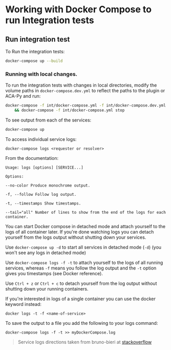 # Working with Docker Compose to run Integration tests

## Run integration test

To Run the integration tests:

```sh
docker-compose up --build
```

### Running with local changes.

To run the integration tests with changes in local directories, modify the
volume paths in `docker-compose.dev.yml` to reflect the paths to the plugin or
ACA-Py and run:

```sh
docker-compose -f int/docker-compose.yml -f int/docker-compose.dev.yml run tests \
	&& docker-compose -f int/docker-compose.yml stop
```

To see output from each of the services:

```sh
docker-compose up
```

To access individual service logs:

```
docker-compose logs <requester or resolver>
```

From the documentation:
```
Usage: logs [options] [SERVICE...]

Options:

--no-color Produce monochrome output.

-f, --follow Follow log output.

-t, --timestamps Show timestamps.

--tail="all" Number of lines to show from the end of the logs for each container.
```

You can start Docker compose in detached mode and attach yourself to the logs of
all container later. If you're done watching logs you can detach yourself from
the logs output without shutting down your services.

Use `docker-compose up -d` to start all services in detached mode (`-d`) (you
won't see any logs in detached mode)

Use `docker-compose logs -f -t` to attach yourself to the logs of all running
services, whereas `-f` means you follow the log output and the `-t` option gives you
timestamps (see Docker reference).

Use `Ctrl + z` or `Ctrl + c` to detach yourself from the log output without shutting
down your running containers.

If you're interested in logs of a single container you can use the docker
keyword instead:

```
docker logs -t -f <name-of-service>
```

To save the output to a file you add the following to your logs command:

```
docker-compose logs -f -t >> myDockerCompose.log
```

> Service logs directions taken from bruno-bieri at [stackoverflow](https://stackoverflow.com/a/40721348)